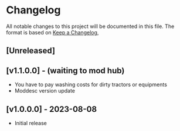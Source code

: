 # Changelog

All notable changes to this project will be documented in this file.
The format is based on [Keep a Changelog](https://keepachangelog.com/en/1.0.0/),

## [Unreleased]


## [v1.1.0.0] - (waiting to mod hub)
- You have to pay washing costs for dirty tractors or equipments
- Moddesc version update

## [v1.0.0.0] - 2023-08-08
- Initial release